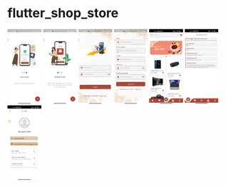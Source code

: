 # flutter_shop_store

<img src="ShopAppScreenShotes/onBoarding_1.jpeg" width="15%"/>
<img src="ShopAppScreenShotes/onBoarding_2.jpeg" width="15%"/>
<img src="ShopAppScreenShotes/login.jpeg" width="15%"/>
<img src="ShopAppScreenShotes/register.jpeg" width="15%"/>
<img src="ShopAppScreenShotes/home.jpeg" width="15%"/>
<img src="ShopAppScreenShotes/notification.jpeg" width="15%"/>
<img src="ShopAppScreenShotes/profile.jpeg" width="15%"/>




